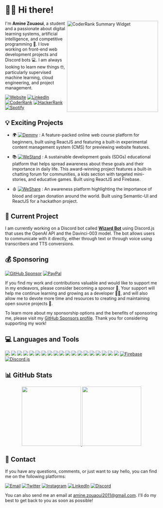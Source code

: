 # 🙋‍♂️ Hi there!

<a href="https://profile.codersrank.io/user/vortrix5">
  <img src="https://cr-ss-service.azurewebsites.net/api/ScreenShot?widget=summary&username=Vortrix5&badges=1&show-avatar=false&width=200&style=--badge-bg-color:%23151515;--badge-text-color:%23fff;--bg-color:%23151515;--border-radius:5px" height=300 alt="CoderRank Summary Widget" align="right" />
 </a>
<p align="left" >I'm <b>Amine Zouaoui</b>, a student and a passionate about digital learning systems, artificial intelligence, and competitive programming 🤖. I love working on front-end web development projects and Discord bots 💻. I am always looking to learn new things 🤓, particularly supervised machine learning, cloud engineering, and project management.</p>

[![Website](https://img.shields.io/badge/website-000000?style=for-the-badge&logo=About.me&logoColor=white)](https://vortrix.live) [![LinkedIn](https://img.shields.io/badge/-LinkedIn-0077B5?style=for-the-badge&logo=appveyor&logo=linkedin&logoColor=white)](https://www.linkedin.com/in/amine-zouaoui-753919166/) [![CoderRank](https://img.shields.io/badge/CodersRank-67A4AC?style=for-the-badge&logo=CodersRank&logoColor=white)](https://profile.codersrank.io/user/vortrix5) [![HackerRank](https://img.shields.io/badge/-Hackerrank-2EC866?style=for-the-badge&logo=HackerRank&logoColor=white)](https://www.hackerrank.com/AmineZouaoui) [![Spotify](https://img.shields.io/badge/-Spotify-2DB394?style=for-the-badge&logo=spotify&logoColor=white)](https://open.spotify.com/user/277gamby5iblyr31sp26xe1kg?si=27011cb4d3c84bed)

## 💡 Exciting Projects

- 🌍  [![Demmy](https://img.shields.io/badge/Demmy-2f2f2f?style=for-the-badge)](https://github.com/Vortrix5/demmy) : A feature-packed online web course platform for beginners, built using ReactJS and featuring a built-in experimental content management system (CMS) for previewing website features.
 
- 📚  [![WeStand](https://img.shields.io/badge/WeStand-2f2f2f?style=for-the-badge)](https://github.com/Vortrix5/westand) : A sustainable development goals (SDGs) educational platform that helps spread awareness about these goals and their importance in daily life. This award-winning project features a built-in chatting forum for communities, a kids section with targeted mini-stories, and educative games. Built using ReactJS and Firebase.
 
- 🩸  [![WeShare](https://img.shields.io/badge/WeShare-2f2f2f?style=for-the-badge)](https://github.com/Vortrix5/weshare) : An awareness platform highlighting the importance of blood and organ donation around the world. Built using Semantic-UI and ReactJS for a hackathon project.


## 🚧 Current Project

I am currently working on a Discord bot called **[Wizard Bot](https://github.com/Vortrix5/discord-ai-bot)** using Discord.js that uses the OpenAI API and the Davinci-003 model. The bot allows users to communicate with it directly, either through text or through voice using transcribers and TTS conversions.

## 💰 Sponsoring

[![GitHub Sponsor](https://img.shields.io/badge/sponsor-30363D?style=for-the-badge&logo=GitHub-Sponsors&logoColor=#white)](https://github.com/sponsors/Vortrix5) [![PayPal](https://img.shields.io/badge/PayPal-00457C?style=for-the-badge&logo=paypal&logoColor=white)](https://paypal.me/Vortrix5)

If you find my work and contributions valuable and would like to support me in my endeavors, please consider becoming a sponsor 💜. Your support will help me continue learning and growing as a developer 🧑‍💼, and will also allow me to devote more time and resources to creating and maintaining open source projects 🚧.

To learn more about my sponsorship options and the benefits of sponsoring me, please visit my [GitHub Sponsors profile](https://github.com/sponsors/Vortrix5). Thank you for considering supporting my work!

## 💻 Languages and Tools
<img src="https://img.shields.io/badge/CLion-000000?style=for-the-badge&logo=clion&logoColor=white">  <img src="https://img.shields.io/badge/VSCode-0078D4?style=for-the-badge&logo=visual%20studio%20code&logoColor=white"> <img src="https://img.shields.io/badge/WebStorm-000000?style=for-the-badge&logo=WebStorm&logoColor=white"> <img src="https://img.shields.io/badge/HTML5-E34F26?style=for-the-badge&logo=html5&logoColor=white"> <img src="https://img.shields.io/badge/CSS3-1572B6?style=for-the-badge&logo=css3&logoColor=white"> <img src="https://img.shields.io/badge/JavaScript-323330?style=for-the-badge&logo=javascript&logoColor=F7DF1E"> <img src="https://img.shields.io/badge/Arduino-00979D?style=for-the-badge&logo=Arduino&logoColor=white"> <img src="https://img.shields.io/badge/C-00599C?style=for-the-badge&logo=c&logoColor=white"> <img src="https://img.shields.io/badge/C%2B%2B-00599C?style=for-the-badge&logo=c%2B%2B&logoColor=white"> <img src="https://img.shields.io/badge/Node.js-339933?style=for-the-badge&logo=nodedotjs&logoColor=white"> <img src="https://img.shields.io/badge/npm-CB3837?style=for-the-badge&logo=npm&logoColor=white"> <img src="https://img.shields.io/badge/Bootstrap-563D7C?style=for-the-badge&logo=bootstrap&logoColor=white"> <img src="https://img.shields.io/badge/jQuery-0769AD?style=for-the-badge&logo=jquery&logoColor=white"> <img src="https://img.shields.io/badge/Material%20UI-007FFF?style=for-the-badge&logo=mui&logoColor=white"> <img src="https://img.shields.io/badge/React-20232A?style=for-the-badge&logo=react&logoColor=61DAFB"> <img src="https://img.shields.io/badge/React_Router-CA4245?style=for-the-badge&logo=react-router&logoColor=white"> <img src="https://img.shields.io/badge/Redux-593D88?style=for-the-badge&logo=redux&logoColor=white"> <img src="https://img.shields.io/badge/Notion-000000?style=for-the-badge&logo=notion&logoColor=white"> <img src="https://img.shields.io/badge/Todoist-E44332?style=for-the-badge&logo=todoist&logoColor=white"> [![Firebase](https://img.shields.io/badge/firebase-ffca28?style=for-the-badge&logo=firebase&logoColor=black)](https://firebase.google.com/) [![Discord.js](https://img.shields.io/badge/-Discord.js-5865F2?style=for-the-badge&logo=discord&logoColor=white)](https://discord.js.org/)

## 📊 GitHub Stats

<div align="center">  
  <a href="https://github.com/anuraghazra/github-readme-stats"> 
<img  src="https://github-readme-stats.vercel.app/api?username=Vortrix5&&show_icons=true&theme=dark" height=195 />
  </a>
    <a href="https://github.com/anuraghazra/github-readme-stats">
<img  src="https://github-readme-stats.vercel.app/api/top-langs/?username=Vortrix5&theme=dark" height=195/>
  </a>
  </div>

## 📧 Contact

If you have any questions, comments, or just want to say hello, you can find me on the following platforms:

[![Email](https://img.shields.io/badge/Gmail-D14836?style=for-the-badge&logo=gmail&logoColor=white)](mailto:amine.zouaouui2011@gmail.com) [![Twitter](https://img.shields.io/twitter/follow/Vortrix5.svg?style=for-the-badge&logo=twitter&label=@Vortrix5)](https://twitter.com/Vortrix5) [![Instagram](https://img.shields.io/badge/-Instagram-C13584?style=for-the-badge&logo=instagram&labelColor=C13584&logo=instagram&logoColor=white)](https://www.instagram.com/amine.zouaoui/) [![LinkedIn](https://img.shields.io/badge/-LinkedIn-0077B5?style=for-the-badge&logo=appveyor&logo=linkedin&logoColor=white)](https://www.linkedin.com/in/amine-zouaoui-753919166/) [![Discord](https://img.shields.io/badge/Discord-5865F2?style=for-the-badge&logo=discord&logoColor=white&label=Vortrix%237966)]()

You can also send me an email at [amine.zouaoui2011@gmail.com](mailto:amine.zouaoui2011@gmail.com). I'll do my best to get back to you as soon as possible!

